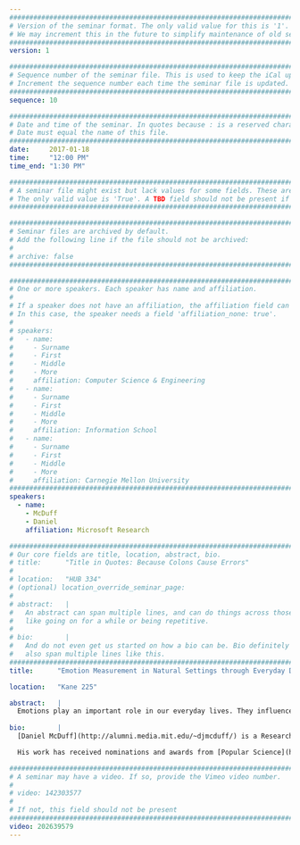 ```yaml
---
################################################################################
# Version of the seminar format. The only valid value for this is '1'. 
# We may increment this in the future to simplify maintenance of old seminars.
################################################################################
version: 1

################################################################################
# Sequence number of the seminar file. This is used to keep the iCal up to date.
# Increment the sequence number each time the seminar file is updated.
################################################################################
sequence: 10

################################################################################
# Date and time of the seminar. In quotes because : is a reserved character.
# Date must equal the name of this file.
################################################################################
date:     2017-01-18
time:     "12:00 PM"
time_end: "1:30 PM"

################################################################################
# A seminar file might exist but lack values for some fields. These are 'TBD'. 
# The only valid value is 'True'. A TBD field should not be present if 'False'.
################################################################################

################################################################################
# Seminar files are archived by default.
# Add the following line if the file should not be archived:
#
# archive: false
################################################################################

################################################################################
# One or more speakers. Each speaker has name and affiliation.
#
# If a speaker does not have an affiliation, the affiliation field can be removed.
# In this case, the speaker needs a field 'affiliation_none: true'.
#
# speakers:
#   - name: 
#     - Surname
#     - First
#     - Middle
#     - More
#     affiliation: Computer Science & Engineering 
#   - name: 
#     - Surname
#     - First
#     - Middle
#     - More
#     affiliation: Information School 
#   - name: 
#     - Surname
#     - First
#     - Middle
#     - More
#     affiliation: Carnegie Mellon University 
################################################################################
speakers:
  - name:
    - McDuff
    - Daniel
    affiliation: Microsoft Research

################################################################################
# Our core fields are title, location, abstract, bio.
# title:      "Title in Quotes: Because Colons Cause Errors"
# 
# location:   "HUB 334"
# (optional) location_override_seminar_page:
#
# abstract:   |
#   An abstract can span multiple lines, and can do things across those lines,
#   like going on for a while or being repetitive.
# 
# bio:        |
#   And do not even get us started on how a bio can be. Bio definitely can
#   also span multiple lines like this.
################################################################################
title:      "Emotion Measurement in Natural Settings through Everyday Devices"

location:   "Kane 225"

abstract:   |
  Emotions play an important role in our everyday lives. They influence memory, decision-making and well-being.  In order to advance the fundamental understanding of human emotions, build smarter affective technology, and ultimately help people, we need to perform research in-situ. It is now possible to quantify emotional responses on a large scale using webcams and wearable devices in everyday environments. I will present work on state-of-the-art automated facial expression recognition tools and insights from analysis from the world’s largest dataset of naturalistic emotional responses (featuring examples from millions of individuals). I'll show examples of how this data has allowed us to corroborate and extend the understanding of nonverbal behavior, including modeling gender and cultural differences in expression (and what makes a viral video). I'll present methods for remotely measuring physiology using webcams that allow low-cost and highly scalable measurement of cardio-pulmonary activity including heart rate variability allowing us to capture sympathetic nervous system activity in addition to expressions. Finally, I will discuss how this work will help us bring emotional intelligence to everyday digital devices and potentially track important health conditions. 
  
bio:        |
  [Daniel McDuff](http://alumni.media.mit.edu/~djmcduff/) is a Researcher at Microsoft and works on scalable tools to enable the automated recognition and analysis of emotions and physiology. He is also a visiting scientist at Brigham and Women’s Hospital in Boston where he works on deploying these methods in primary care and surgical applications. Daniel completed his PhD in the Affective Computing Group at the MIT Media Lab in 2014 and has a B.A. and Masters from Cambridge University. Previously, Daniel was Director of Research at Affectiva and a post-doctoral research affiliate at the MIT Media Lab.  During his Ph.D. and at Affectiva he built state-of-the-art facial expression recognition software and lead analysis of the world's largest database of facial expression videos.

  His work has received nominations and awards from [Popular Science](http://www.popsci.com/diy/article/2011-05/2011-invention-awards-picture-health) magazine as one of the top inventions in 2011, [South-by-South-West Interactive (SXSWi)](http://www.robertrmorris.org/pavlovpoke), The Webby Awards, ESOMAR and the Center for Integrated Medicine and Innovative Technology (CIMIT). His projects have been reported in many publications including The Times, the New York Times, The Wall Street Journal, BBC News, New Scientist and Forbes magazine. Daniel was named a [2015 WIRED Innovation Fellow](http://www.wired.co.uk/article/daniel-mcduff-on-emotive-computing) and has spoken at [TEDx Berlin](http://www.tedxberlin.de/daniel-mcduff-emotion-aware-technology-improve-well-being-and-beyond).

################################################################################
# A seminar may have a video. If so, provide the Vimeo video number.
#
# video: 142303577
#
# If not, this field should not be present 
################################################################################
video: 202639579
---
```

